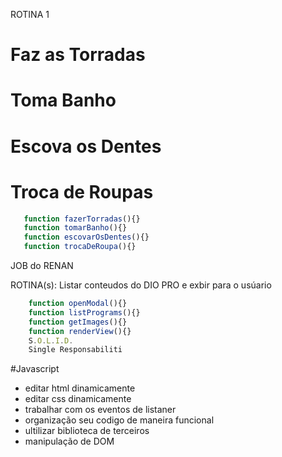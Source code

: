 ROTINA 1
# Faz as Torradas
# Toma Banho
# Escova os Dentes
# Troca de Roupas
    
 ```js
    function fazerTorradas(){}
    function tomarBanho(){}
    function escovarOsDentes(){}
    function trocaDeRoupa(){}
```

JOB do RENAN

ROTINA(s): Listar conteudos do DIO PRO e exbir para o usúario
```js
    function openModal(){}
    function listPrograms(){}
    function getImages(){}
    function renderView(){}
    S.O.L.I.D.
    Single Responsabiliti 
```

#Javascript
- editar html dinamicamente
- editar css dinamicamente
- trabalhar com os eventos de listaner
- organização seu codigo de maneira funcional
- ultilizar biblioteca de terceiros
- manipulação de DOM